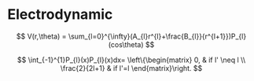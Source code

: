 # Electrodynamic

$$
V(r,\theta) = \sum_{l=0}^{\infty}(A_{l}r^{l}+\frac{B_{l}}{r^{l+1}})P_{l}(cos\theta)
$$

$$
\int_{-1}^{1}P_{l}(x)P_{l}(x)dx=
\left\{\begin{matrix}
0, & if l' \neq l \\
\frac{2}{2l+1} & if l'=l
\end{matrix}\right.
$$

